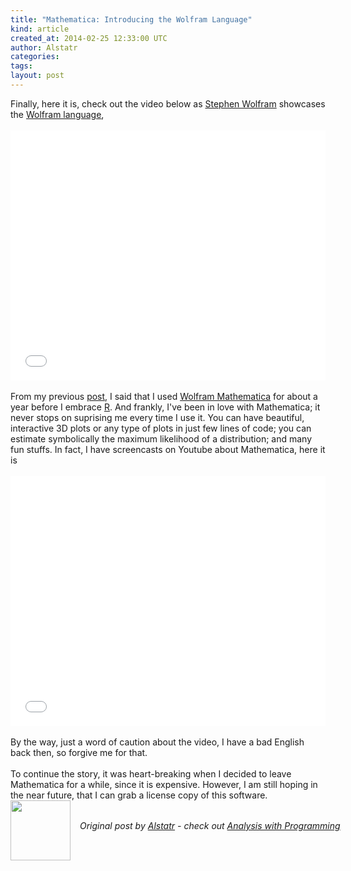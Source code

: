 ```yaml
---
title: "Mathematica: Introducing the Wolfram Language"
kind: article
created_at: 2014-02-25 12:33:00 UTC
author: Alstatr
categories: 
tags: 
layout: post
---
```

<div dir="ltr" style="text-align: left;" trbidi="on">Finally, here it is, check out the video below as <a href="http://www.stephenwolfram.com/" target="_blank">Stephen Wolfram</a> showcases the <a href="http://en.wikipedia.org/wiki/Wolfram_%28programming_language%29" target="_blank">Wolfram language</a>,<br /><br /><iframe allowfullscreen="" frameborder="0" height="400" src="//www.youtube.com/embed/_P9HqHVPeik" width="100%"></iframe> <br /><br />From my previous <a href="http://alstatr.blogspot.com/2014/02/r-fun-with-surf3d-function.html" target="_blank">post</a>, I said that I used <a href="http://en.wikipedia.org/wiki/Mathematica" target="_blank">Wolfram Mathematica</a> for about a year before I embrace <a href="http://en.wikipedia.org/wiki/R_%28programming_language%29" target="_blank">R</a>. And frankly, I've been in love with Mathematica; it never stops on suprising me every time I use it. You can have beautiful, interactive 3D plots or any type of plots in just few lines of code; you can estimate symbolically the maximum likelihood of a distribution; and many fun stuffs. In fact, I have screencasts on Youtube about Mathematica, here it is<br /><a name='more'></a><br /><iframe allowfullscreen="" frameborder="0" height="400" src="//www.youtube.com/embed/videoseries?list=PLzSgX_XrCxcGWY6I1EX1QmR7Oz1gKT2or" width="100%"></iframe> <br /><br />By the way, just a word of caution about the video, I have a bad English back then, so forgive me for that.<br /><br />To continue the story, it was heart-breaking when I decided to leave Mathematica for a while, since it is expensive. However, I am still hoping in the near future, that I can grab a license copy of this software.</div><div class="author">
  <img src="" style="width: 96px; height: 96;">
  <span style="position: absolute; padding: 32px 15px;">
    <i>Original post by <a href="http://twitter.com/">Alstatr</a> - check out <a href="http://alstatr.blogspot.com/">Analysis with Programming</a></i>
  </span>
</div>
